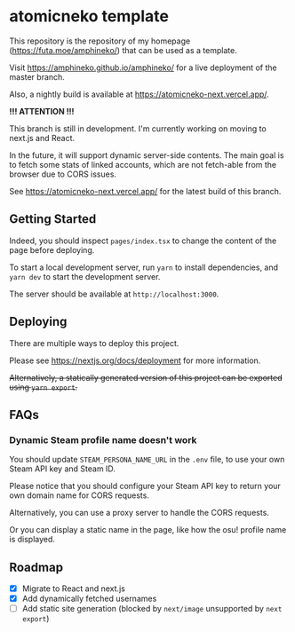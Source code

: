 # atomicneko template

This repository is the repository of my homepage (https://futa.moe/amphineko/) that can be used as a template.

Visit https://amphineko.github.io/amphineko/ for a live deployment of the master branch.

Also, a nightly build is available at https://atomicneko-next.vercel.app/.

**!!! ATTENTION !!!**

This branch is still in development. I'm currently working on moving to next.js and React.

In the future, it will support dynamic server-side contents. The main goal is to fetch some stats of linked accounts, which are not fetch-able from the browser due to CORS issues.

See https://atomicneko-next.vercel.app/ for the latest build of this branch.

## Getting Started

Indeed, you should inspect `pages/index.tsx` to change the content of the page before deploying.

To start a local development server, run `yarn` to install dependencies, and `yarn dev` to start the development server.

The server should be available at `http://localhost:3000`.

## Deploying

There are multiple ways to deploy this project.

Please see https://nextjs.org/docs/deployment for more information.

~~Alternatively, a statically generated version of this project can be exported using `yarn export`.~~

## FAQs

### Dynamic Steam profile name doesn't work

You should update `STEAM_PERSONA_NAME_URL` in the `.env` file, to use your own Steam API key and Steam ID.

Please notice that you should configure your Steam API key to return your own domain name for CORS requests.

Alternatively, you can use a proxy server to handle the CORS requests.

Or you can display a static name in the page, like how the osu! profile name is displayed.

## Roadmap

-   [x] Migrate to React and next.js
-   [x] Add dynamically fetched usernames
-   [ ] Add static site generation (blocked by `next/image` unsupported by `next export`)
